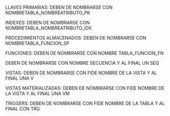 LLAVES PRIMARIAS: DEBEN DE NOMBRARSE CON  NOMBRETABLA_NOMBREATRIBUTO_PK

INDEXES: DEBEN DE NOMBRARSE CON  NOMBRETABLA_NOMBREATRIBUTO_IDX

PROCEDIMIENTOS ALMACENADOS: DEBEN DE NOMBRARSE CON  NOMBRETABLA_FUNCION_SP

FUNCIONES: DEBEN DE NOMBRARSE CON  NOMBRE TABLA_FUNCION_FN

DEBEN DE NOMBRARSE CON NOMBRE SECUENCIA Y AL FINAL UN SEQ

VISTAS: DEBEN DE NOMBRARSE CON  FIDE NOMBRE DE LA VISTA Y AL FINAL UNA V

VISTAS MATERIALIZADAS: DEBEN DE NOMBRARSE CON FIDE NOMBRE DE LA VISTA Y AL FINAL UNA VM

TRIGGERS: DEBEN DE NOMBRARSE CON FIDE NOMBRE DE LA TABLA Y AL FINAL CON TRG
